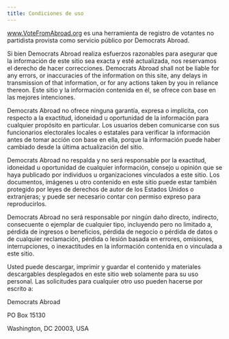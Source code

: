 ```yaml
---
title: Condiciones de uso
---
```

www.VoteFromAbroad.org es una herramienta de registro de votantes no partidista provista como servicio público por Democrats Abroad.

Si bien Democrats Abroad realiza esfuerzos razonables para asegurar que la información de este sitio sea exacta y esté actualizada, nos reservamos el derecho de hacer correcciones. Democrats Abroad shall not be liable for any errors, or inaccuracies of the information on this site, any delays in transmission of that information, or for any actions taken by you in reliance thereon. Este sitio y la información contenida en él, se ofrece con base en las mejores intenciones.

Democrats Abroad no ofrece ninguna garantía, expresa o implícita, con respecto a la exactitud, idoneidad u oportunidad de la información para cualquier propósito en particular. Los usuarios deben comunicarse con sus funcionarios electorales locales o estatales para verificar la información antes de tomar acción con base en ella, porque la información puede haber cambiado desde la última actualización del sitio.

Democrats Abroad no respalda y no será responsable por la exactitud, idoneidad u oportunidad de cualquier información, consejo u opinión que se haya publicado por individuos u organizaciones vinculados a este sitio. Los documentos, imágenes u otro contenido en este sitio puede estar también protegido por leyes de derechos de autor de los Estados Unidos o extranjeras; y puede ser necesario contar con permiso expreso para reproducirlos.

Democrats Abroad no será responsable por ningún daño directo, indirecto, consecuente o ejemplar de cualquier tipo, incluyendo pero no limitado a, pérdida de ingresos o beneficios, pérdida de negocio o pérdida de datos o de cualquier reclamación, pérdida o lesión basada en errores, omisiones, interrupciones, o inexactitudes en la información contenida en o vinculada a este sitio.

Usted puede descargar, imprimir y guardar el contenido y materiales descargables desplegados en este sitio web solamente para su uso personal. Las solicitudes para cualquier otro uso pueden hacerse por escrito a:

Democrats Abroad

PO Box 15130

Washington, DC 20003, USA